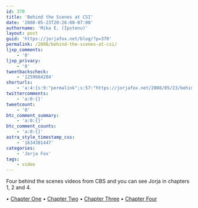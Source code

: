 ```yaml
---
id: 370
title: 'Behind the Scenes at CSI'
date: '2008-05-23T20:26:08-07:00'
authorname: 'Mika E. (Ipstenu)'
layout: post
guid: 'https://jorjafox.net/blog/?p=370'
permalink: /2008/behind-the-scenes-at-csi/
ljxp_comments:
    - '0'
ljxp_privacy:
    - '0'
tweetbackscheck:
    - '1259664284'
shorturls:
    - 'a:4:{s:9:"permalink";s:57:"https://jorjafox.net/2008/05/23/behind-the-scenes-at-csi/";s:7:"tinyurl";s:25:"http://tinyurl.com/m3ybxc";s:4:"isgd";s:18:"http://is.gd/53GVc";s:5:"bitly";s:20:"http://bit.ly/6DHOso";}'
twittercomments:
    - 'a:0:{}'
tweetcount:
    - '0'
btc_comment_summary:
    - 'a:0:{}'
btc_comment_counts:
    - 'a:0:{}'
astra_style_timestamp_css:
    - '1634381447'
categories:
    - 'Jorja Fox'
tags:
    - video
---
```


Four behind the scenes videos from CBS and you can see Jorja in chapters 1, 2 and 4.

&bull; <a href="http://www.cbs.com/primetime/csi/video/video.php?cid=544177912&pid=xq_JaM84bf8VqmuIMgbPdXtwFRG6gzOG&play=true&cc=1">Chapter One</a>
&bull; <a href="http://www.cbs.com/primetime/csi/video/video.php?cid=544177912&pid=bMX_YozAH0smdhI76fhYWG6GXtMiSzPV&play=true&cc=1">Chapter Two</a>
&bull; <a href="http://www.cbs.com/primetime/csi/video/video.php?cid=544177912&pid=eEEZM9_aOOvzW8ujTIUH02_Gj4k4abR3&play=true&cc=1">Chapter Three</a>
&bull; <a href="http://www.cbs.com/primetime/csi/video/video.php?cid=544177912&pid=9j483TKAdGxiCseugh5byCUVpjiWjl_1&play=true&cc=1">Chapter Four</a>
